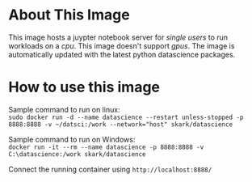 # About This Image
This image hosts a juypter notebook server for *single users* to run workloads on a *cpu*. This image doesn't support *gpus*. The image is automatically updated with the latest python datascience packages.

# How to use this image
Sample command to run on linux:  
`sudo docker run -d --name datascience --restart unless-stopped -p 8888:8888 -v ~/datsci:/work --network="host" skark/datascience`

Sample command to run on Windows:  
`docker run -it --rm --name datascience -p 8888:8888 -v C:\datascience:/work skark/datascience`

Connect the running container using `http://localhost:8888/`
